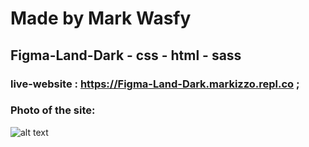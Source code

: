 # Made by Mark Wasfy 
## Figma-Land-Dark - css - html - sass

### live-website : https://Figma-Land-Dark.markizzo.repl.co ;



### Photo of the site:
![alt text](https://github.com/Markizzo/Figma-Land-Dark/blob/main/Static/imgs/Figma-Land.png)

